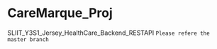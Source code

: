 # CareMarque_Proj
SLIIT_Y3S1_Jersey_HealthCare_Backend_RESTAPI
```Please refere the master branch```
